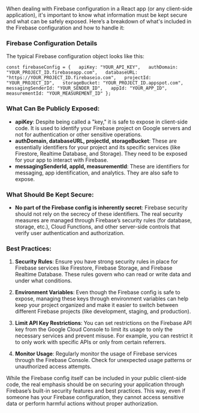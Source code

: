 When dealing with Firebase configuration in a React app (or any client-side application), it's important to know what information must be kept secure and what can be safely exposed. Here’s a breakdown of what's included in the Firebase configuration and how to handle it:

### Firebase Configuration Details

The typical Firebase configuration object looks like this:


`const firebaseConfig = {   apiKey: "YOUR_API_KEY",   authDomain: "YOUR_PROJECT_ID.firebaseapp.com",   databaseURL: "https://YOUR_PROJECT_ID.firebaseio.com",   projectId: "YOUR_PROJECT_ID",   storageBucket: "YOUR_PROJECT_ID.appspot.com",   messagingSenderId: "YOUR_SENDER_ID",   appId: "YOUR_APP_ID",   measurementId: "YOUR_MEASUREMENT_ID" };`

### What Can Be Publicly Exposed:

- **apiKey**: Despite being called a "key," it is safe to expose in client-side code. It is used to identify your Firebase project on Google servers and not for authentication or other sensitive operations.
- **authDomain, databaseURL, projectId, storageBucket**: These are essentially identifiers for your project and its specific services (like Firestore, Realtime Database, and Storage). They need to be exposed for your app to interact with Firebase.
- **messagingSenderId, appId, measurementId**: These are identifiers for messaging, app identification, and analytics. They are also safe to expose.

### What Should Be Kept Secure:

- **No part of the Firebase config is inherently secret**: Firebase security should not rely on the secrecy of these identifiers. The real security measures are managed through Firebase’s security rules (for database, storage, etc.), Cloud Functions, and other server-side controls that verify user authentication and authorization.

### Best Practices:

1. **Security Rules**: Ensure you have strong security rules in place for Firebase services like Firestore, Firebase Storage, and Firebase Realtime Database. These rules govern who can read or write data and under what conditions.
    
2. **Environment Variables**: Even though the Firebase config is safe to expose, managing these keys through environment variables can help keep your project organized and make it easier to switch between different Firebase projects (like development, staging, and production).
    
3. **Limit API Key Restrictions**: You can set restrictions on the Firebase API key from the Google Cloud Console to limit its usage to only the necessary services and prevent misuse. For example, you can restrict it to only work with specific APIs or only from certain referrers.
    
4. **Monitor Usage**: Regularly monitor the usage of Firebase services through the Firebase Console. Check for unexpected usage patterns or unauthorized access attempts.
    

While the Firebase config itself can be included in your public client-side code, the real emphasis should be on securing your application through Firebase’s built-in security features and best practices. This way, even if someone has your Firebase configuration, they cannot access sensitive data or perform harmful actions without proper authorization.